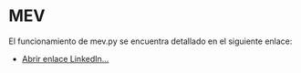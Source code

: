 # MEV

El funcionamiento de mev.py se encuentra detallado en el siguiente enlace:
* [Abrir enlace LinkedIn...](https://x.x.com/)
